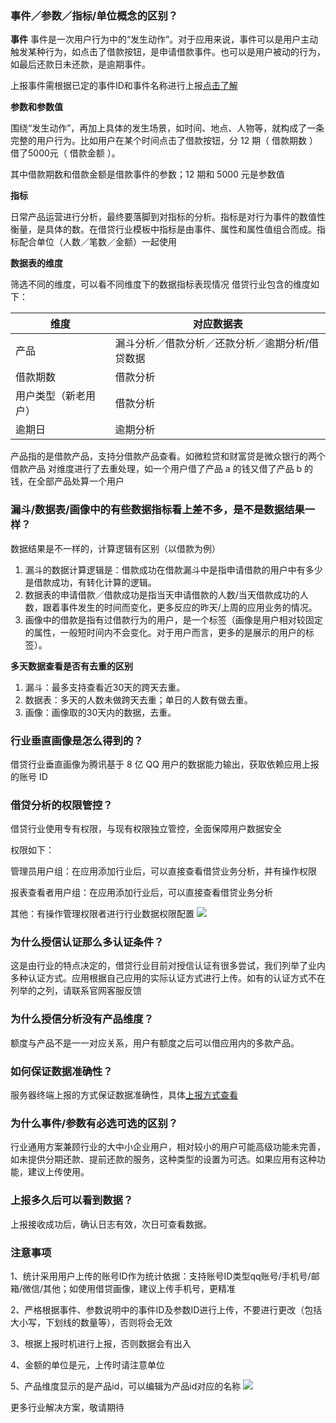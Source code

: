 ### 事件／参数／指标/单位概念的区别？
**事件**
事件是一次用户行为中的“发生动作”。对于应用来说，事件可以是用户主动触发某种行为，如点击了借款按钮，是申请借款事件。也可以是用户被动的行为，如最后还款日未还款，是逾期事件。

上报事件需根据已定的事件ID和事件名称进行上报[点击了解](/document/product/549/15150#.E4.BA.8B.E4.BB.B6.E3.80.81.E5.8F.82.E6.95.B0.E8.AF.B4.E6.98.8E)

**参数和参数值**

围绕“发生动作”，再加上具体的发生场景，如时间、地点、人物等，就构成了一条完整的用户行为。比如用户在某个时间点击了借款按钮，分 12 期（ 借款期数 ）借了5000元（ 借款金额 ）。

其中借款期数和借款金额是借款事件的参数；12 期和 5000 元是参数值

**指标**

日常产品运营进行分析，最终要落脚到对指标的分析。指标是对行为事件的数值性衡量，是具体的数。在借贷行业模板中指标是由事件、属性和属性值组合而成。指标配合单位（人数／笔数／金额）一起使用

**数据表的维度**

筛选不同的维度，可以看不同维度下的数据指标表现情况 借贷行业包含的维度如下：

|维度	|对应数据表|
|----|----|
|产品|	漏斗分析／借款分析／还款分析／逾期分析/借贷数据|
|借款期数	|借款分析|
|用户类型（新老用户）|	借款分析|
|逾期日|	逾期分析|
产品指的是借款产品，支持分借款产品查看。如微粒贷和财富贷是微众银行的两个借款产品 对维度进行了去重处理，如一个用户借了产品 a 的钱又借了产品 b 的钱，在全部产品处算一个用户

### 漏斗/数据表/画像中的有些数据指标看上差不多，是不是数据结果一样？
数据结果是不一样的，计算逻辑有区别（以借款为例）

1. 漏斗的数据计算逻辑是：借款成功在借款漏斗中是指申请借款的用户中有多少是借款成功，有转化计算的逻辑。
2. 数据表的申请借款／借款成功是指当天申请借款的人数/当天借款成功的人数，跟着事件发生的时间而变化，更多反应的昨天/上周的应用业务的情况。
3. 画像中的借款是指有过借款行为的用户，是一个标签（画像是用户相对较固定的属性，一般短时间内不会变化。对于用户而言，更多的是展示的用户的标签）。

**多天数据查看是否有去重的区别**

1. 漏斗：最多支持查看近30天的跨天去重。
2. 数据表：多天的人数未做跨天去重；单日的人数有做去重。
3. 画像：画像取的30天内的数据，去重。

### 行业垂直画像是怎么得到的？
借贷行业垂直画像为腾讯基于 8 亿 QQ 用户的数据能力输出，获取依赖应用上报的账号 ID

### 借贷分析的权限管控？
借贷行业使用专有权限，与现有权限独立管控，全面保障用户数据安全

权限如下：

管理员用户组：在应用添加行业后，可以直接查看借贷业务分析，并有操作权限

报表查看者用户组：在应用添加行业后，可以直接查看借贷业务分析

其他：有操作管理权限者进行行业数据权限配置
![](http://imgcache.tce.fsphere.cn/static/main.qcloudimg.com/raw/029e9fad6eff39a5523ba77a91ded7a3.png)



### 为什么授信认证那么多认证条件？
这是由行业的特点决定的，借贷行业目前对授信认证有很多尝试，我们列举了业内多种认证方式。应用根据自己应用的实际认证方式进行上传。如有的认证方式不在列举的之列，请联系官网客服反馈

### 为什么授信分析没有产品维度？
额度与产品不是一一对应关系，用户有额度之后可以借应用内的多款产品。

### 如何保证数据准确性？
服务器终端上报的方式保证数据准确性，具体[上报方式查看](/document/product/549/15150)

### 为什么事件/参数有必选可选的区别？
行业通用方案兼顾行业的大中小企业用户，相对较小的用户可能高级功能未完善，如未提供分期还款、提前还款的服务，这种类型的设置为可选。如果应用有这种功能，建议上传使用。

### 上报多久后可以看到数据？
上报接收成功后，确认日志有效，次日可查看数据。

### 注意事项
1、统计采用用户上传的账号ID作为统计依据：支持账号ID类型qq账号/手机号/邮箱/微信/其他；如使用借贷画像，建议上传手机号，更精准

2、严格根据事件、参数说明中的事件ID及参数ID进行上传，不要进行更改（包括大小写，下划线的数量等），否则将会无效

3、根据上报时机进行上报，否则数据会有出入

4、金额的单位是元，上传时请注意单位

5、产品维度显示的是产品id，可以编辑为产品id对应的名称
![](http://imgcache.tce.fsphere.cn/static/main.qcloudimg.com/raw/7ddff1bf7eda72a67c046feeec1520fd.png)

更多行业解决方案，敬请期待